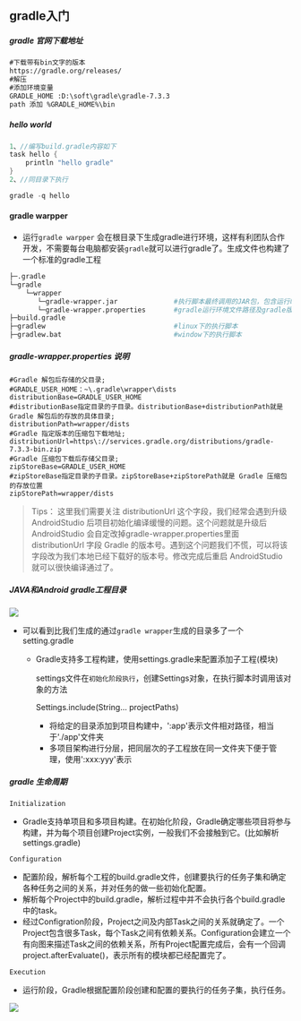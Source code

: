## gradle入门

##### gradle  官网下载地址

```html
#下载带有bin文字的版本
https://gradle.org/releases/
#解压
#添加环境变量
GRADLE_HOME :D:\soft\gradle\gradle-7.3.3
path 添加 %GRADLE_HOME%\bin
```

##### hello world

```groovy
1、//编写build.gradle内容如下
task hello {
    println "hello gradle"
}
2、//同目录下执行

gradle -q hello

```

#### gradle warpper

- 运行`gradle warpper` 会在根目录下生成gradle进行环境，这样有利团队合作开发，不需要每台电脑都安装`gradle`就可以进行gradle了。生成文件也构建了一个标准的gradle工程

```bash
├─.gradle
└─gradle
    └─wrapper
       └─gradle-wrapper.jar              #执行脚本最终调用的JAR包，包含运行时的逻辑代码
       └─gradle-wrapper.properties       #gradle运行环境文件路径及gradle版本配置文件
├─build.gradle
├─gradlew                                #linux下的执行脚本
├─gradlew.bat                            #window下的执行脚本
```

##### gradle-wrapper.properties  说明 

```properties
#Gradle 解包后存储的父目录;
#GRADLE_USER_HOME：~\.gradle\wrapper\dists
distributionBase=GRADLE_USER_HOME
#distributionBase指定目录的子目录。distributionBase+distributionPath就是 Gradle 解包后的存放的具体目录;
distributionPath=wrapper/dists
#Gradle 指定版本的压缩包下载地址;
distributionUrl=https\://services.gradle.org/distributions/gradle-7.3.3-bin.zip
#Gradle 压缩包下载后存储父目录;
zipStoreBase=GRADLE_USER_HOME
#zipStoreBase指定目录的子目录。zipStoreBase+zipStorePath就是 Gradle 压缩包的存放位置
zipStorePath=wrapper/dists
```

> Tips： 这里我们需要关注 distributionUrl 这个字段，我们经常会遇到升级 AndroidStudio 后项目初始化编译缓慢的问题。这个问题就是升级后 AndroidStudio 会自定改掉gradle-wrapper.properties里面 distributionUrl 字段 Gradle 的版本号。遇到这个问题我们不慌，可以将该字段改为我们本地已经下载好的版本号。修改完成后重启 AndroidStudio 就可以很快编译通过了。

##### JAVA和Android gradle工程目录

![](D:\code\2020\notebook\imgs\gradle\1.jpg)

- 可以看到比我们生成的通过`gradle wrapper`生成的目录多了一个setting.gradle

  - Gradle支持多工程构建，使用settings.gradle来配置添加子工程(模块)

    settings文件在`初始化阶段执行`，创建Settings对象，在执行脚本时调用该对象的方法

    Settings.include(String... projectPaths)

    - 将给定的目录添加到项目构建中，':app'表示文件相对路径，相当于'./app'文件夹
    - 多项目架构进行分层，把同层次的子工程放在同一文件夹下便于管理，使用':xxx:yyy'表示

##### gradle 生命周期

`Initialization` 

- Gradle支持单项目和多项目构建。在初始化阶段，Gradle确定哪些项目将参与构建，并为每个项目创建Project实例，一般我们不会接触到它。(比如解析settings.gradle)

`Configuration`

- 配置阶段，解析每个工程的build.gradle文件，创建要执行的任务子集和确定各种任务之间的关系，并对任务的做一些初始化配置。
- 解析每个Project中的build.gradle，解析过程中并不会执行各个build.gradle中的task。
- 经过Configration阶段，Project之间及内部Task之间的关系就确定了。一个Project包含很多Task，每个Task之间有依赖关系。Configuration会建立一个有向图来描述Task之间的依赖关系，所有Project配置完成后，会有一个回调project.afterEvaluate()，表示所有的模块都已经配置完了。

`Execution`

- 运行阶段，Gradle根据配置阶段创建和配置的要执行的任务子集，执行任务。

![](D:\code\2020\notebook\imgs\gradle\2.jpg)